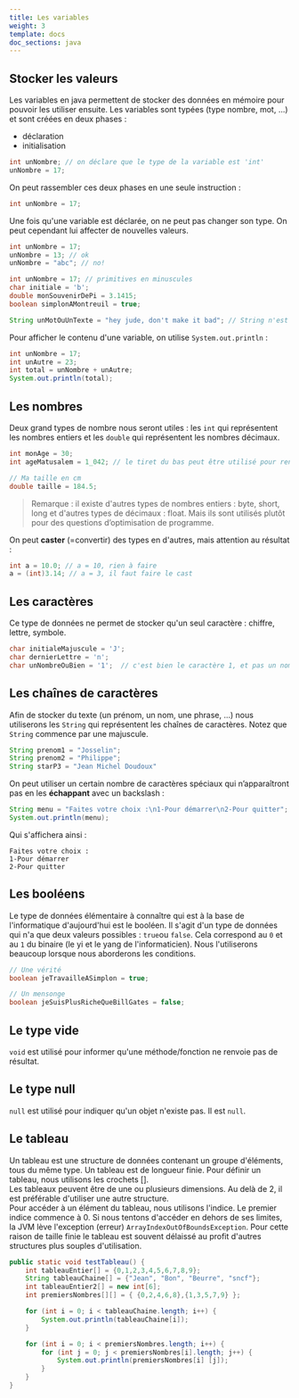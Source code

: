 ```yaml
---
title: Les variables
weight: 3
template: docs
doc_sections: java
---
```


## Stocker les valeurs

Les variables en java permettent de stocker des données en mémoire pour pouvoir les utiliser ensuite. Les variables sont typées (type nombre, mot, ...) et sont créées en deux phases :

* déclaration
* initialisation

```java
int unNombre; // on déclare que le type de la variable est 'int'
unNombre = 17;
```

On peut rassembler ces deux phases en une seule instruction :

```java
int unNombre = 17;
```

Une fois qu'une variable est déclarée, on ne peut pas changer son type. On peut cependant lui affecter de nouvelles valeurs.

```java
int unNombre = 17;
unNombre = 13; // ok
unNombre = "abc"; // no!
```

```java
int unNombre = 17; // primitives en minuscules
char initiale = 'b';
double monSouvenirDePi = 3.1415;
boolean simplonAMontreuil = true;

String unMotOuUnTexte = "hey jude, don't make it bad"; // String n'est pas un type primitif : commence par une majuscule
```

Pour afficher le contenu d'une variable, on utilise `System.out.println` :

```java
int unNombre = 17;
int unAutre = 23;
int total = unNombre + unAutre;
System.out.println(total);
```

## Les nombres

Deux grand types de nombre nous seront utiles : les `int` qui représentent les nombres entiers et les `double` qui représentent les nombres décimaux.

```java
int monAge = 30;
int ageMatusalem = 1_042; // le tiret du bas peut être utilisé pour rendre visuellement les nb plus faciles à lire

// Ma taille en cm
double taille = 184.5;
```

> Remarque : il existe d'autres types de nombres entiers : byte, short, long et d'autres types de décimaux : float. Mais ils sont utilisés plutôt pour des questions d’optimisation de programme.

On peut **caster** (=convertir) des types en d'autres, mais attention au résultat :

```java
int a = 10.0; // a = 10, rien à faire
a = (int)3.14; // a = 3, il faut faire le cast
```

## Les caractères

Ce type de données ne permet de stocker qu'un seul caractère : chiffre, lettre, symbole.

```java
char initialeMajuscule = 'J';
char dernierLettre = 'n';
char unNombreOuBien = '1';  // c'est bien le caractère 1, et pas un nombre sur lequel on peut faire des opérations
```

## Les chaînes de caractères

Afin de stocker du texte (un prénom, un nom, une phrase, ...) nous utiliserons les `String` qui représentent les chaînes de caractères.
Notez que `String` commence par une majuscule.

```java
String prenom1 = "Josselin";
String prenom2 = "Philippe";
String starP3 = "Jean Michel Doudoux"
```

On peut utiliser un certain nombre de caractères spéciaux qui n’apparaîtront pas en les **échappant** avec un backslash :

```java
String menu = "Faites votre choix :\n1-Pour démarrer\n2-Pour quitter";
System.out.println(menu);
```

Qui s'affichera ainsi :

```texte
Faites votre choix :
1-Pour démarrer
2-Pour quitter
```

## Les booléens

Le type de données élémentaire à connaître qui est à la base de l'informatique d'aujourd'hui est le booléen. Il s'agit d'un type de données qui n'a que deux valeurs possibles : `true`ou `false`. Cela correspond au `0` et au `1` du binaire (le yi et le yang de l'informaticien). Nous l'utiliserons beaucoup lorsque nous aborderons les conditions.

```java
// Une vérité
boolean jeTravailleASimplon = true;

// Un mensonge
boolean jeSuisPlusRicheQueBillGates = false;
```

## Le type vide

`void` est utilisé pour informer qu'une méthode/fonction ne renvoie pas de résultat.

## Le type null

`null` est utilisé pour indiquer qu'un objet n'existe pas. Il est `null`.

## Le tableau

Un tableau est une structure de données contenant un groupe d'éléments, tous du même type.
Un tableau est de longueur finie. Pour définir un tableau, nous utilisons les crochets [].  
Les tableaux peuvent être de une ou plusieurs dimensions. Au delà de 2, il est préférable d'utiliser une autre structure.  
Pour accéder à un élément du tableau, nous utilisons l'indice. Le premier indice commence à 0.
Si nous tentons d'accéder en dehors de ses limites, la JVM lève l'exception (erreur) `ArrayIndexOutOfBoundsException`.
Pour cette raison de taille finie le tableau est souvent délaissé au profit d'autres structures plus souples d'utilisation.

```java
public static void testTableau() {
    int tableauEntier[] = {0,1,2,3,4,5,6,7,8,9};
    String tableauChaine[] = {"Jean", "Bon", "Beurre", "sncf"};
    int tableauEntier2[] = new int[6];
    int premiersNombres[][] = { {0,2,4,6,8},{1,3,5,7,9} };

    for (int i = 0; i < tableauChaine.length; i++) {
        System.out.println(tableauChaine[i]);
    }

    for (int i = 0; i < premiersNombres.length; i++) {
        for (int j = 0; j < premiersNombres[i].length; j++) {
            System.out.println(premiersNombres[i] [j]);
        }
    }
}
```
